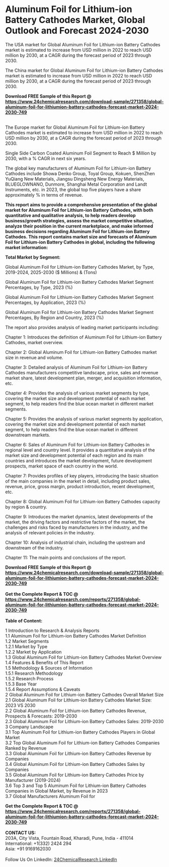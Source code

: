 <h1>Aluminum Foil for Lithium-ion Battery Cathodes Market, Global Outlook and Forecast 2024-2030</h1><p>The USA market for Global Aluminum Foil for Lithium-ion Battery Cathodes market is estimated to increase from USD million in 2022 to reach USD million by 2030, at a CAGR during the forecast period of 2023 through 2030.</p><p>
</p><p>The China market for Global Aluminum Foil for Lithium-ion Battery Cathodes market is estimated to increase from USD million in 2022 to reach USD million by 2030, at a CAGR during the forecast period of 2023 through 2030.</p><div><b>Download FREE Sample of this Report @ 
            <a href="https://www.24chemicalresearch.com/download-sample/271358/global-aluminum-foil-for-lithiumion-battery-cathodes-forecast-market-2024-2030-749">
            https://www.24chemicalresearch.com/download-sample/271358/global-aluminum-foil-for-lithiumion-battery-cathodes-forecast-market-2024-2030-749</a></b></div><br><p>
</p><p>The Europe market for Global Aluminum Foil for Lithium-ion Battery Cathodes market is estimated to increase from USD million in 2022 to reach USD million by 2030, at a CAGR during the forecast period of 2023 through 2030.</p><p>
Single Side Carbon Coated Aluminum Foil Segment to Reach $ Million by 2030, with a % CAGR in next six years.</p><p>
The global key manufacturers of Aluminum Foil for Lithium-ion Battery Cathodes include Showa Denko Group, Toyal Group, Kokuen, ShenZhen YuQiang New Materials, Jiangsu Dingsheng New Energy Materials, BLUEGLOWNANO, Dunmore, Shanghai Metal Corporation and Landt Instruments, etc. in 2023, the global top five players have a share approximately % in terms of revenue.</p><p>
<strong>This report aims to provide a comprehensive presentation of the global market for Aluminum Foil for Lithium-ion Battery Cathodes, with both quantitative and qualitative analysis, to help readers develop business/growth strategies, assess the market competitive situation, analyze their position in the current marketplace, and make informed business decisions regarding Aluminum Foil for Lithium-ion Battery Cathodes. This report contains market size and forecasts of Aluminum Foil for Lithium-ion Battery Cathodes in global, including the following market information:</strong></p><p>
</p><p>
<strong>Total Market by Segment:</strong></p><p>
Global Aluminum Foil for Lithium-ion Battery Cathodes Market, by Type, 2019-2024, 2025-2030 ($ Millions) &amp; (Tons)</p><p>
Global Aluminum Foil for Lithium-ion Battery Cathodes Market Segment Percentages, by Type, 2023 (%)</p><p>
</p><p>
Global Aluminum Foil for Lithium-ion Battery Cathodes Market Segment Percentages, by Application, 2023 (%)</p><p>
</p><p>
Global Aluminum Foil for Lithium-ion Battery Cathodes Market Segment Percentages, By Region and Country, 2023 (%)</p><p>
</p><p>
The report also provides analysis of leading market participants including:</p><p>
</p><p>
</p><p>
Chapter 1: Introduces the definition of Aluminum Foil for Lithium-ion Battery Cathodes, market overview.</p><p>
Chapter 2: Global Aluminum Foil for Lithium-ion Battery Cathodes market size in revenue and volume.</p><p>
Chapter 3: Detailed analysis of Aluminum Foil for Lithium-ion Battery Cathodes manufacturers competitive landscape, price, sales and revenue market share, latest development plan, merger, and acquisition information, etc.</p><p>
Chapter 4: Provides the analysis of various market segments by type, covering the market size and development potential of each market segment, to help readers find the blue ocean market in different market segments.</p><p>
Chapter 5: Provides the analysis of various market segments by application, covering the market size and development potential of each market segment, to help readers find the blue ocean market in different downstream markets.</p><p>
Chapter 6: Sales of Aluminum Foil for Lithium-ion Battery Cathodes in regional level and country level. It provides a quantitative analysis of the market size and development potential of each region and its main countries and introduces the market development, future development prospects, market space of each country in the world.</p><p>
Chapter 7: Provides profiles of key players, introducing the basic situation of the main companies in the market in detail, including product sales, revenue, price, gross margin, product introduction, recent development, etc.</p><p>
Chapter 8: Global Aluminum Foil for Lithium-ion Battery Cathodes capacity by region &amp; country.</p><p>
Chapter 9: Introduces the market dynamics, latest developments of the market, the driving factors and restrictive factors of the market, the challenges and risks faced by manufacturers in the industry, and the analysis of relevant policies in the industry.</p><p>
Chapter 10: Analysis of industrial chain, including the upstream and downstream of the industry.</p><p>
Chapter 11: The main points and conclusions of the report.</p><div><b>Download FREE Sample of this Report @ 
            <a href="https://www.24chemicalresearch.com/download-sample/271358/global-aluminum-foil-for-lithiumion-battery-cathodes-forecast-market-2024-2030-749">
            https://www.24chemicalresearch.com/download-sample/271358/global-aluminum-foil-for-lithiumion-battery-cathodes-forecast-market-2024-2030-749</a></b></div><br><div><b>Get the Complete Report & TOC @ 
            <a href="https://www.24chemicalresearch.com/reports/271358/global-aluminum-foil-for-lithiumion-battery-cathodes-forecast-market-2024-2030-749">
            https://www.24chemicalresearch.com/reports/271358/global-aluminum-foil-for-lithiumion-battery-cathodes-forecast-market-2024-2030-749</a></b></div><br>
            <b>Table of Content:</b><p>1 Introduction to Research & Analysis Reports<br />
    1.1 Aluminum Foil for Lithium-ion Battery Cathodes Market Definition<br />
    1.2 Market Segments<br />
        1.2.1 Market by Type<br />
        1.2.2 Market by Application<br />
    1.3 Global Aluminum Foil for Lithium-ion Battery Cathodes Market Overview<br />
    1.4 Features & Benefits of This Report<br />
    1.5 Methodology & Sources of Information<br />
        1.5.1 Research Methodology<br />
        1.5.2 Research Process<br />
        1.5.3 Base Year<br />
        1.5.4 Report Assumptions & Caveats<br />
2 Global Aluminum Foil for Lithium-ion Battery Cathodes Overall Market Size<br />
    2.1 Global Aluminum Foil for Lithium-ion Battery Cathodes Market Size: 2023 VS 2030<br />
    2.2 Global Aluminum Foil for Lithium-ion Battery Cathodes Revenue, Prospects & Forecasts: 2019-2030<br />
    2.3 Global Aluminum Foil for Lithium-ion Battery Cathodes Sales: 2019-2030<br />
3 Company Landscape<br />
    3.1 Top Aluminum Foil for Lithium-ion Battery Cathodes Players in Global Market<br />
    3.2 Top Global Aluminum Foil for Lithium-ion Battery Cathodes Companies Ranked by Revenue<br />
    3.3 Global Aluminum Foil for Lithium-ion Battery Cathodes Revenue by Companies<br />
    3.4 Global Aluminum Foil for Lithium-ion Battery Cathodes Sales by Companies<br />
    3.5 Global Aluminum Foil for Lithium-ion Battery Cathodes Price by Manufacturer (2019-2024)<br />
    3.6 Top 3 and Top 5 Aluminum Foil for Lithium-ion Battery Cathodes Companies in Global Market, by Revenue in 2023<br />
    3.7 Global Manufacturers Aluminum Foil for </p><div><b>Get the Complete Report & TOC @ 
            <a href="https://www.24chemicalresearch.com/reports/271358/global-aluminum-foil-for-lithiumion-battery-cathodes-forecast-market-2024-2030-749">
            https://www.24chemicalresearch.com/reports/271358/global-aluminum-foil-for-lithiumion-battery-cathodes-forecast-market-2024-2030-749</a></b></div><br><b>CONTACT US:</b><br>
            203A, City Vista, Fountain Road, Kharadi, Pune, India - 411014<br>
            International: +1(332) 2424 294<br>
            Asia: +91 9169162030 <br><br>
            Follow Us On LinkedIn: <a href="https://www.linkedin.com/company/24chemicalresearch/">24ChemicalResearch LinkedIn</a>